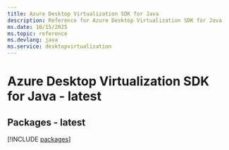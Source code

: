 ```yaml
---
title: Azure Desktop Virtualization SDK for Java
description: Reference for Azure Desktop Virtualization SDK for Java
ms.date: 10/15/2025
ms.topic: reference
ms.devlang: java
ms.service: desktopvirtualization
---
```

# Azure Desktop Virtualization SDK for Java - latest
## Packages - latest
[!INCLUDE [packages](desktop-virtualization-index.md)]